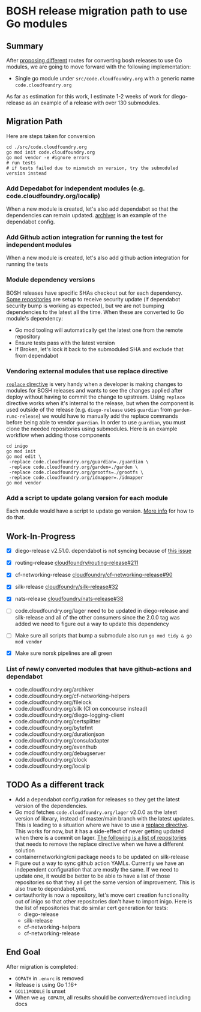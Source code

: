 # BOSH release migration path to use Go modules

## Summary

After [proposing
different](https://docs.google.com/document/d/1MeiXIqzsj_j1ziYAfhVXfCCFJLiKhi7HiOyF3g-7Wpk/edit#heading=h.9jamy725425y)
routes for converting bosh releases to use Go modules, we are going to move
forward with the following implementation:

- Single go module under `src/code.cloudfoundry.org` with a generic name
  `code.cloudfoundry.org`

As far as estimation for this work, I estimate 1-2 weeks of work for
diego-release as an example of a release with over 130 submodules.

## Migration Path

Here are steps taken for conversion

```
cd ./src/code.cloudfoundry.org
go mod init code.cloudfoundry.org
go mod vendor -e #ignore errors
# run tests
# if tests failed due to mismatch on version, try the submoduled version instead
```

### Add Depedabot for independent modules (e.g. code.cloudfoundry.org/localip)

When a new module is created, let's also add dependabot so that the dependencies
can remain updated.
[archiver](https://github.com/cloudfoundry/archiver/blob/2762da2677ce6ba931a6e9fff947c7541f470615/.dependabot/config.yml)
is an example of the dependabot config.

### Add Github action integration for running the test for independent modules

When a new module is created, let's also add github action integration for
running the tests

### Module dependency versions

BOSH releases have specific SHAs checkout out for each dependency. [Some
repositories](https://github.com/cloudfoundry/diego-release/blob/68b60677acffd6ab241e2698f581c52f5da3ed83/.dependabot/config.yml)
are setup to receive security update (if dependabot security bump is working as
expected), but we are not bumping dependencies to the latest all the time.  When
these are converted to Go module's dependency:

- Go mod tooling will automatically get the latest one from the remote
  repository
- Ensure tests pass with the latest version
- If Broken, let's lock it back to the submoduled SHA and exclude that from
  dependabot


### Vendoring external modules that use replace directive

[`replace`
directive](https://thewebivore.com/using-replace-in-go-mod-to-point-to-your-local-module/)
is very handy when a developer is making changes to modules for BOSH releases
and wants to see the changes applied after deploy without having to commit the
change to upstream. Using `replace` directive works when it's internal to the
release, but when the component is used outside of the release (e.g.
`diego-release` uses `guardian` from `garden-runc-release`) we would have to
manually add the replace commands before being able to vendor `guardian`. In
order to use `guardian`, you must clone the needed repositories using submodules. Here
is an example workflow when adding those components

```
cd inigo
go mod init
go mod edit \
 -replace code.cloudfoundry.org/guardian=./guardian \
 -replace code.cloudfoundry.org/garden=./garden \
 -replace code.cloudfoundry.org/grootfs=./grootfs \
 -replace code.cloudfoundry.org/idmapper=./idmapper
go mod vendor
```

### Add a script to update golang version for each module

Each module would have a script to update go version. [More
info](https://golang.org/ref/mod#go-mod-file-go) for how to do that.


## Work-In-Progress

- [x] diego-release v2.51.0. dependabot is not syncing because of [this
  issue](https://github.com/dependabot/dependabot-core/issues/4249)
- [x] routing-release
  [cloudfoundry/routing-release#211](https://github.com/cloudfoundry/routing-release/pull/211)
- [x] cf-networking-release
  [cloudfoundry/cf-networking-release#90](https://github.com/cloudfoundry/cf-networking-release/pull/90)
- [x] silk-release
  [cloudfoundry/silk-release#32](https://github.com/cloudfoundry/silk-release/pull/32)
- [x] nats-release
  [cloudfoundry/nats-release#38](https://github.com/cloudfoundry/nats-release/pull/38)

- [ ] code.cloudfoundry.org/lager need to be updated in diego-release and
  silk-release and all of the other consumers since the 2.0.0 tag was added we
  need to figure out a way to update this dependency
- [ ] Make sure all scripts that bump a submodule also run `go mod tidy & go mod
  vendor`
- [x] Make sure norsk pipelines are all green

### List of newly converted modules that have github-actions and dependabot
- code.cloudfoundry.org/archiver
- code.cloudfoundry.org/cf-networking-helpers
- code.cloudfoundry.org/filelock
- code.cloudfoundry.org/silk (CI on concourse instead)
- code.cloudfoundry.org/diego-logging-client
- code.cloudfoundry.org/certsplitter
- code.cloudfoundry.org/bytefmt
- code.cloudfoundry.org/durationjson
- code.cloudfoundry.org/consuladapter
- code.cloudfoundry.org/eventhub
- code.cloudfoundry.org/debugserver
- code.cloudfoundry.org/clock
- code.cloudfoundry.org/localip

## TODO As a different track
- Add a dependabot configuration for releases so they get the latest version of
  the dependencies.
- Go mod fetches `code.cloudfoundry.org/lager` v2.0.0 as the latest version of
  library, instead of master/main branch with the latest updates. This is leading to
  a situation where we have to use a [replace
  directive](https://github.com/cloudfoundry/diego-release/blob/2eb134ea1227064fd4fc15671a34552a20a6e3f3/src/code.cloudfoundry.org/go.mod#L13).
  This works for now, but it has a side-effect of never getting updated when
  there is a commit on lager. [The following is a list of
  repositories](https://pkg.go.dev/code.cloudfoundry.org/lager?tab=importedby) that
  needs to remove the replace directive when we have a different solution
- containernetworking/cni package needs to be updated on silk-release
- Figure out a way to sync github action YAMLs. Currently we have an independent
  configuration that are mostly the same. If we need to update one, it would be
  better to be able to have a list of those repositories so that they all get
  the same version of improvement. This is also true to dependabot.yml.
- certauthority is now a repository, let's move cert creation functionality out
  of inigo so that other repositories don't have to import inigo. Here is the
  list of repositories that do similar cert generation for tests:
    - diego-release
    - silk-release
    - cf-networking-helpers
    - cf-networking-release

## End Goal

After migration is completed:

- `GOPATH` in `.envrc` is removed
- Release is using Go 1.16+
- `GO111MODULE` is unset
- When we `ag GOPATH`, all results should be converted/removed including docs
